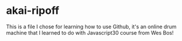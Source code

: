 # akai-ripoff
This is a file I chose for learning how to use Github, it's an online drum machine that I learned to do with Javascript30 course from Wes Bos!

